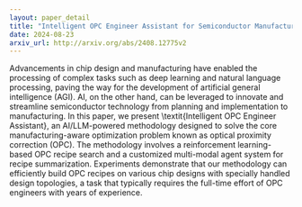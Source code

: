 ```yaml
---
layout: paper_detail
title: "Intelligent OPC Engineer Assistant for Semiconductor Manufacturing"
date: 2024-08-23
arxiv_url: http://arxiv.org/abs/2408.12775v2
---
```


Advancements in chip design and manufacturing have enabled the processing of complex tasks such as deep learning and natural language processing, paving the way for the development of artificial general intelligence (AGI). AI, on the other hand, can be leveraged to innovate and streamline semiconductor technology from planning and implementation to manufacturing. In this paper, we present \textit{Intelligent OPC Engineer Assistant}, an AI/LLM-powered methodology designed to solve the core manufacturing-aware optimization problem known as optical proximity correction (OPC). The methodology involves a reinforcement learning-based OPC recipe search and a customized multi-modal agent system for recipe summarization. Experiments demonstrate that our methodology can efficiently build OPC recipes on various chip designs with specially handled design topologies, a task that typically requires the full-time effort of OPC engineers with years of experience.
